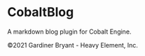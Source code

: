 CobaltBlog
==========
A markdown blog plugin for Cobalt Engine.

&copy;2021 Gardiner Bryant - Heavy Element, Inc.
